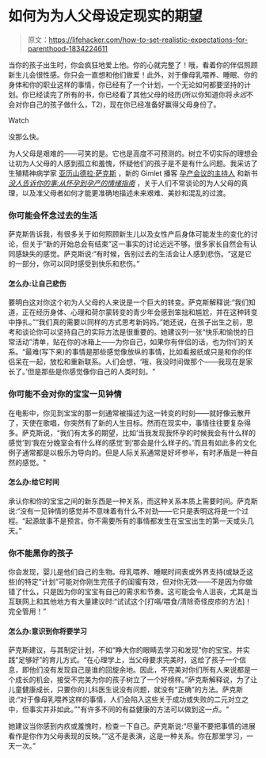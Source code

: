 # 如何为为人父母设定现实的期望

> 原文：<https://lifehacker.com/how-to-set-realistic-expectations-for-parenthood-1834224611>

当你的孩子出生时，你会疯狂地爱上他。你的心就完整了！哦，看着你的伴侣照顾新生儿会很性感。你只会一直想和他们做爱！此外，对于像母乳喂养、睡眠、你的身体和你的职业这样的事情，你已经有了一个计划，一个无论如何都要坚持的计划。你已经读完了所有的书，你已经看了其他父母的经历(所以你知道你将*永远*不会对你自己的孩子做什么，T2)，现在你已经准备好赢得父母身份了。

Watch

没那么快。

为人父母是艰难的——可笑的是。它也是高度不可预测的。树立不切实际的理想会让初为人父母的人感到孤立和羞愧，怀疑他们的孩子是不是有什么问题。我采访了生殖精神病学家 [亚历山德拉·萨克斯](http://www.alexandrasacksmd.com/) ，新的 Gimlet 播客 [孕产会议的主持人](https://www.gimletmedia.com/shows/motherhood-sessions) 和新书 [*没人告诉你的事:从怀孕到孕产的情绪指南*](https://www.amazon.com/What-One-Tells-You-Motherhood/dp/1501112562/ref=as_sl_pc_qf_sp_asin_til?asc_campaign=InlineText&asc_refurl=https://lifehacker.com/how-to-set-realistic-expectations-for-parenthood-1834224611&asc_source=&creativeASIN=1501112562&linkCode=w00&linkId=2df1e297b8d543ebd90314439e2f1a31&tag=kinjalifehackerlink-20) ，关于人们不常谈论的为人父母的真理，以及准父母者如何才能更准确地描述未来艰难、美妙和混乱的过渡。

### 你可能会怀念过去的生活

萨克斯告诉我，有很多关于如何照顾新生儿以及女性产后身体可能发生的变化的讨论，但关于“新的开始总会有结束”这一事实的讨论远远不够。很多家长自然会有认同感缺失的感觉。萨克斯说:“有时候，告别过去的生活会让人感到悲伤。“这是它的一部分，你可以同时感受到快乐和悲伤。”

#### 怎么办:**让自己悲伤**

要明白这对你这个初为人父母的人来说是一个巨大的转变。萨克斯解释说:“我们知道，正在经历身体、心理和荷尔蒙转变的青少年会感到笨拙和尴尬，并在这种转变中挣扎。”“我们真的需要以同样的方式思考新妈妈。”她还说，在孩子出生之前，思考和谈论你可以坚持自己的实际方法是很重要的。她建议列一张“快乐和愉悦的日常活动”清单，贴在你的冰箱上——为你自己，如果你有伴侣的话，也为你们的关系。“最难(写下来)的事情是那些感觉像放纵的事情，比如看报纸或只是和你的伴侣呆在一起，放松和重新联系。人们会想，‘哦，我没时间做那个——我现在是家长了。’但是那些是你感觉像你自己的人类时刻。"

### 你可能不会对你的宝宝一见钟情

在电影中，你见到宝宝的那一刻通常被描述为这一转变的时刻——就好像云散开了，天使在歌唱，你突然有了新的人生目标。然而在现实中，事情往往要复杂得多。萨克斯说，“我们有太多的期望，比如‘当我发现我怀孕的时候我会有什么样的感觉’到‘我在分娩室会有什么样的感觉’到‘那会是什么样子的。’而且有如此多的文化例子通常都是以极乐为导向的。但是人际关系通常是好坏参半，有时矛盾是一种自然的感觉。"

#### 怎么办:**给它时间**

承认你和你的宝宝之间的新东西是一种关系，而这种关系本质上需要时间。萨克斯说:“没有一见钟情的感觉并不意味着有什么不对劲——它只是表明这将是一个过程。“起源故事不是预言。你不需要所有的事情都发生在宝宝出生的第一天或头几天。”

### **你不能黑你的孩子**

你会发现，婴儿是他们自己的生物。母乳喂养、睡眠时间表或外界支持(或缺乏这些)的特定“计划”可能对你刚生完孩子的闺蜜有效，但对你无效——不是因为你做错了什么，只是因为你的宝宝有自己的需求和节奏。这可能会令人沮丧，尤其是当互联网上和其他地方有大量建议时:“试试这个[打嗝/喂食/清除奇怪皮疹的方法]！完全管用！”

#### 怎么办:**意识到你将要学习**

萨克斯建议，与其制定计划，不如“睁大你的眼睛去学习和发现”你的宝宝。并实践“足够好”的育儿方式。“在心理学上，当父母要求完美时，这给了孩子一个信息，即他们没有发现自己是谁的回旋余地。因此，不完美对你们所有人来说都是一个成长的机会，接受不完美为你的孩子树立了一个好榜样。”萨克斯解释说，为了让儿童健康成长，只要你的儿科医生说没有问题，就没有“正确”的方法。萨克斯说:“对于像母乳喂养这样的事情，人们会陷入这些关于成功或失败的二元对立之中，但事实并非如此。”"有许多不同的有益健康的方法可以做到这一点。"

她建议当你感到内疚或羞愧时，检查一下自己。萨克斯说:“尽量不要把事情的进展看作是你作为父母表现的反映。”“这不是表演，这是一种关系。你在那里学习，一天一次。”